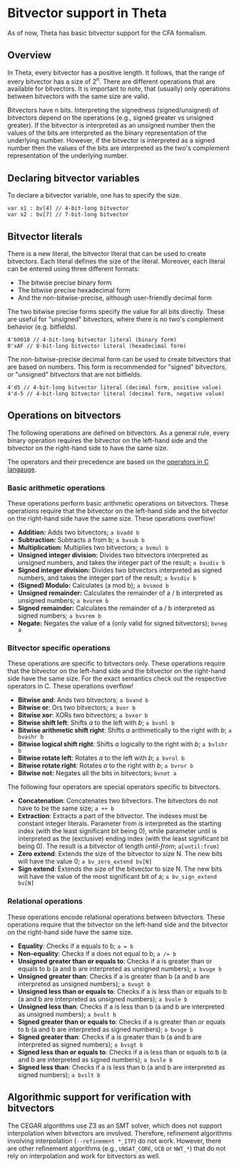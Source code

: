 # Bitvector support in Theta

As of now, Theta has basic bitvector support for the CFA formalism.

## Overview

In Theta, every bitvector has a positive length. It follows, that the range of every bitvector has a size of 2<sup>n</sup>. There are different operations that are available for bitvectors. It is important to note, that (usually) only operations between bitvectors with the same size are valid.

Bitvectors have n bits. Interpreting the signedness (signed/unsigned) of bitvectors depend on the operations (e.g., signed greater vs unsigned greater). If the bitvector is interpreted as an unsigned number then the values of the bits are interpreted as the binary representation of the underlying number. However, if the bitvector is interpreted as a signed number then the values of the bits are interpreted as the two's complement representation of the underlying number.

## Declaring bitvector variables

To declare a bitvector variable, one has to specify the size.

```
var x1 : bv[4] // 4-bit-long bitvector
var x2 : bv[7] // 7-bit-long bitvector
```

## Bitvector literals

There is a new literal, the bitvector literal that can be used to create bitvectors. Each literal defines the size of the literal. Moreover, each literal can be entered using three different formats:

- The bitwise precise binary form
- The bitwise precise hexadecimal form
- And the non-bitwise-precise, although user-friendly decimal form

The two bitwise precise forms specify the value for all bits directly. These are useful for "unsigned" bitvectors, where there is no two's complement behavior (e.g. bitfields).

```
4'b0010 // 4-bit-long bitvector literal (binary form)
8'xAF // 8-bit-long bitvector literal (hexadecimal form)
```

The non-bitwise-precise decimal form can be used to create bitvectors that are based on numbers. This form is recommended for "signed" bitvectors, or "unsigned" bitvectors that are not bitfields.

```
4'd5 // 4-bit-long bitvector literal (decimal form, positive value)
4'd-5 // 4-bit-long bitvector literal (decimal form, negative value)
```

## Operations on bitvectors

The following operations are defined on bitvectors. As a general rule, every binary operation requires the bitvector on the left-hand side and the bitvector on the right-hand side to have the same size.

The operators and their precedence are based on the [operators in C langauge](https://en.cppreference.com/w/c/language/operator_precedence).

### Basic arithmetic operations

These operations perform basic arithmetic operations on bitvectors. These operations require that the bitvector on the left-hand side and the bitvector on the right-hand side have the same size. These operations overflow!

- **Addition:** Adds two bitvectors; `a bvadd b`
- **Subtraction:** Subtracts a from b; `a bvsub b`
- **Multiplication:** Multiplies two bitvectors; `a bvmul b`
- **Unsigned integer division:** Divides two bitvectors interpreted as unsigned numbers, and takes the integer part of the result; `a bvudiv b`
- **Signed integer division:** Divides two bitvectors interpreted as signed numbers, and takes the integer part of the result; `a bvsdiv b`
- **(Signed) Modulo:** Calculates (a mod b); `a bvsmod b`
- **Unsigned remainder:** Calculates the remainder of a / b interpreted as unsigned numbers; `a bvurem b`
- **Signed remainder:** Calculates the remainder of a / b interpreted as signed numbers; `a bvsrem b`
- **Negate:** Negates the value of a (only valid for signed bitvectors); `bvneg a`

### Bitvector specific operations

These operations are specific to bitvectors only. These operations require that the bitvector on the left-hand side and the bitvector on the right-hand side have the same size. For the exact semantics check out the respective operators in C. These operations overflow!

- **Bitwise and**: Ands two bitvectors; `a bvand b`
- **Bitwise or**: Ors two bitvectors; `a bvor b`
- **Bitwise xor**: XORs two bitvectors; `a bvxor b`
- **Bitwise shift left**: Shifts *a* to the left with *b*; `a bvshl b`
- **Bitwise arithmetic shift right**: Shifts *a* arithmetically to the right with *b*; `a bvashr b`
- **Bitwise logical shift right**: Shifts *a* logically to the right with *b*; `a bvlshr b`
- **Bitwise rotate left**: Rotates *a* to the left with *b*; `a bvrol b`
- **Bitwise rotate right**: Rotates *a* to the right with *b*; `a bvror b`
- **Bitwise not:** Negates all the bits in bitvectors; `bvnot a`

The following four operators are special operators specific to bitvectors.

- **Concatenation**: Concatenates two bitvectors. The bitvectors do not have to be the same size; `a ++ b`
- **Extraction**: Extracts a part of the bitvector. The indexes must be constant integer literals. Parameter from is interpreted as the starting index (with the least significant bit being 0), while parameter until is interpreted as the (exclusive) ending index (with the least significant bit being 0). The result is a bitvector of length _until-from_; `a[until:from]`
- **Zero extend**: Extends the size of the bitvector to size N. The new bits will have the value 0; `a bv_zero_extend bv[N]`
- **Sign extend**: Extends the size of the bitvector to size N. The new bits will have the value of the most significant bit of a; `a bv_sign_extend bv[N]`

### Relational operations

These operations encode relational operations between bitvectors. These operations require that the bitvector on the left-hand side and the bitvector on the right-hand side have the same size.

- **Equality**: Checks if a equals to b; `a = b`
- **Non-equality**: Checks if a does not equal to b; `a /= b`
- **Unsigned greater than or equals to**: Checks if a is greater than or equals to b (a and b are interpreted as unsigned numbers); `a bvuge b`
- **Unsigned greater than**: Checks if a is greater than b (a and b are interpreted as unsigned numbers); `a bvugt b`
- **Unsigned less than or equals to**: Checks if a is less than or equals to b (a and b are interpreted as unsigned numbers); `a bvule b`
- **Unsigned less than**: Checks if a is less than b (a and b are interpreted as unsigned numbers); `a bvult b`
- **Signed greater than or equals to**: Checks if a is greater than or equals to b (a and b are interpreted as signed numbers); `a bvsge b`
- **Signed greater than**: Checks if a is greater than b (a and b are interpreted as signed numbers); `a bvsgt b`
- **Signed less than or equals to**: Checks if a is less than or equals to b (a and b are interpreted as signed numbers); `a bvsle b`
- **Signed less than**: Checks if a is less than b (a and b are interpreted as signed numbers); `a bvslt b`

## Algorithmic support for verification with bitvectors

The CEGAR algorithms use Z3 as an SMT solver, which does not support interpolation when bitvectors are involved.
Therefore, refinement algorithms involving interpolation (`--refinement *_ITP`) do not work.
However, there are other refinement algorithms (e.g., `UNSAT_CORE`, `UCB` or `NWT_*`) that do not rely on interpolation and work for bitvectors as well.
